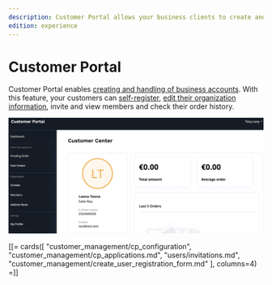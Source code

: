 ```yaml
---
description: Customer Portal allows your business clients to create and manage their company accounts.
edition: experience
---
```


# Customer Portal

Customer Portal enables [creating and handling of business accounts](https://doc.ibexa.co/projects/userguide/en/latest/shop_administration/manage_customers/).
With this feature, your customers can [self-register](https://doc.ibexa.co/projects/userguide/en/latest/shop_administration/company_self_registration/),
[edit their organization information](https://doc.ibexa.co/projects/userguide/en/latest/shop_administration/customer_portal/),
invite and view members and check their order history.

![Customer Portal dashboard](img/cp_dashboard_customer_portal.png)

[[= cards([
"customer_management/cp_configuration",
"customer_management/cp_applications.md",
"users/invitations.md",
"customer_management/create_user_registration_form.md"
], columns=4) =]]


